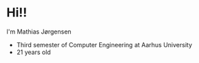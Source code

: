 # Hi!!
I'm Mathias Jørgensen

- Third semester of Computer Engineering at Aarhus University
- 21 years old
